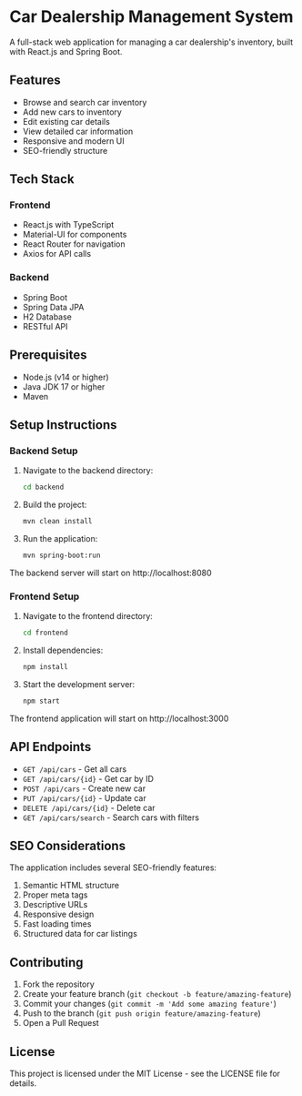 # Car Dealership Management System

A full-stack web application for managing a car dealership's inventory, built with React.js and Spring Boot.

## Features

- Browse and search car inventory
- Add new cars to inventory
- Edit existing car details
- View detailed car information
- Responsive and modern UI
- SEO-friendly structure

## Tech Stack

### Frontend
- React.js with TypeScript
- Material-UI for components
- React Router for navigation
- Axios for API calls

### Backend
- Spring Boot
- Spring Data JPA
- H2 Database
- RESTful API

## Prerequisites

- Node.js (v14 or higher)
- Java JDK 17 or higher
- Maven

## Setup Instructions

### Backend Setup

1. Navigate to the backend directory:
   ```bash
   cd backend
   ```

2. Build the project:
   ```bash
   mvn clean install
   ```

3. Run the application:
   ```bash
   mvn spring-boot:run
   ```

The backend server will start on http://localhost:8080

### Frontend Setup

1. Navigate to the frontend directory:
   ```bash
   cd frontend
   ```

2. Install dependencies:
   ```bash
   npm install
   ```

3. Start the development server:
   ```bash
   npm start
   ```

The frontend application will start on http://localhost:3000

## API Endpoints

- `GET /api/cars` - Get all cars
- `GET /api/cars/{id}` - Get car by ID
- `POST /api/cars` - Create new car
- `PUT /api/cars/{id}` - Update car
- `DELETE /api/cars/{id}` - Delete car
- `GET /api/cars/search` - Search cars with filters

## SEO Considerations

The application includes several SEO-friendly features:

1. Semantic HTML structure
2. Proper meta tags
3. Descriptive URLs
4. Responsive design
5. Fast loading times
6. Structured data for car listings

## Contributing

1. Fork the repository
2. Create your feature branch (`git checkout -b feature/amazing-feature`)
3. Commit your changes (`git commit -m 'Add some amazing feature'`)
4. Push to the branch (`git push origin feature/amazing-feature`)
5. Open a Pull Request

## License

This project is licensed under the MIT License - see the LICENSE file for details. 